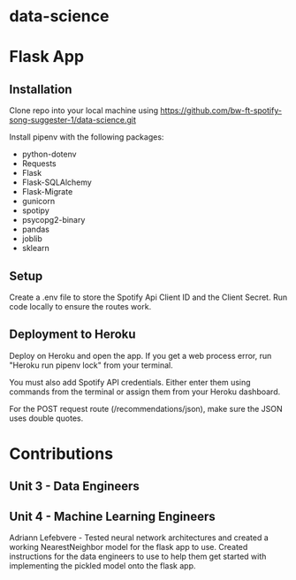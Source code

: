 # data-science

# Flask App 

## Installation

Clone repo into your local machine using https://github.com/bw-ft-spotify-song-suggester-1/data-science.git

Install pipenv with the following packages:
* python-dotenv 
* Requests
* Flask
* Flask-SQLAlchemy
* Flask-Migrate
* gunicorn
* spotipy
* psycopg2-binary
* pandas
* joblib
* sklearn

## Setup
Create a .env file to store the Spotify Api Client ID and the Client Secret.
Run code locally to ensure the routes work.

## Deployment to Heroku
Deploy on Heroku and open the app. If you get a web process error, run "Heroku run pipenv lock" from your terminal.

You must also add Spotify API credentials. Either enter them using commands from the terminal or assign them from your Heroku dashboard.

For the POST request route (/recommendations/json), make sure the JSON uses double quotes. 

# Contributions
## Unit 3 - Data Engineers

## Unit 4 - Machine Learning Engineers
Adriann Lefebvere - Tested neural network architectures and created a working NearestNeighbor model for the flask app to use. Created instructions for the data engineers to use to help them get started with implementing the pickled model onto the flask app.
